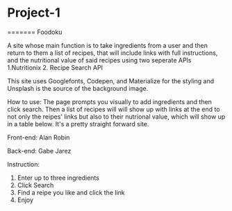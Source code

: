 # Project-1
 
=======
Foodoku

A site whose main function is to take ingredients from a user and then return to them a list of recipes, that will include links with full instructions, and the nutritional value of said recipes using two seperate APIs 1.Nutritionix 2. Recipe Search API

This site uses Googlefonts, Codepen, and Materialize for the styling and Unsplash is the source of the background image.

How to use:
The page prompts you visually to add ingredients and then click search. Then a list of recipes will will show up with links at the end to not only the reipes' links but also to their nutrional value, which will show up in a table below. It's a pretty straight forward site.

Front-end:
Alan 
Robin

Back-end:
Gabe 
Jarez

Instruction:


1. Enter up to three ingredients
2. Click Search
3. Find a reipe you like and click the link
4. Enjoy